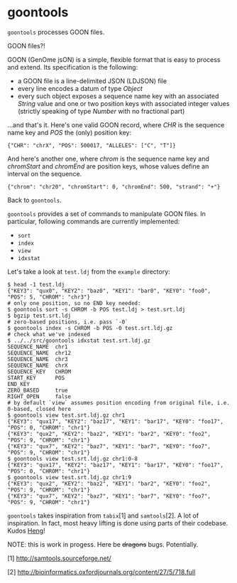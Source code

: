 goontools
=========

`goontools` processes GOON files.

GOON files?!

GOON (GenOme jsON) is a simple, flexible format that is easy to process and extend.
Its specification is the following:

* a GOON file is a line-delimited JSON (LDJSON) file
* every line encodes a datum of type *Object*
* every such object exposes a sequence name key with an associated *String* value
  and one or two position keys with associated integer values
  (strictly speaking of type *Number* with no fractional part)

...and that's it. Here's one valid GOON record, where *CHR* is the
sequence name key and *POS* the (only) position key:

~~~
{"CHR": "chrX", "POS": 500017, "ALLELES": ["C", "T"]}
~~~

And here's another one, where *chrom* is the sequence name key and
*chromStart* and *chromEnd* are position keys, whose values define
an interval on the sequence.

~~~
{"chrom": "chr20", "chromStart": 0, "chromEnd": 500, "strand": "+"}
~~~

Back to `goontools`.

`goontools` provides a set of commands to manipulate GOON files.
In particular, following commands are currently implemented:

* `sort`
* `index`
* `view`
* `idxstat`

Let's take a look at `test.ldj` from the `example` directory:

~~~
$ head -1 test.ldj
{"KEY3": "qux0", "KEY2": "baz0", "KEY1": "bar0", "KEY0": "foo0", "POS": 5, "CHROM": "chr3"}
# only one position, so no END key needed:
$ goontools sort -s CHROM -b POS test.ldj > test.srt.ldj
$ bgzip test.srt.ldj
# zero-based positions, i.e. pass `-0`
$ goontools index -s CHROM -b POS -0 test.srt.ldj.gz
# check what we've indexed
$ ../../src/goontools idxstat test.srt.ldj.gz
SEQUENCE_NAME  chr1
SEQUENCE_NAME  chr12
SEQUENCE_NAME  chr3
SEQUENCE_NAME  chrX
SEQUENCE_KEY   CHROM
START_KEY      POS
END_KEY
ZERO_BASED     true
RIGHT_OPEN     false
# by default `view` assumes position encoding from original file, i.e. 0-based, closed here
$ goontools view test.srt.ldj.gz chr1
{"KEY3": "qux17", "KEY2": "baz17", "KEY1": "bar17", "KEY0": "foo17", "POS": 0, "CHROM": "chr1"}
{"KEY3": "qux2", "KEY2": "baz2", "KEY1": "bar2", "KEY0": "foo2", "POS": 9, "CHROM": "chr1"}
{"KEY3": "qux7", "KEY2": "baz7", "KEY1": "bar7", "KEY0": "foo7", "POS": 9, "CHROM": "chr1"}
$ goontools view test.srt.ldj.gz chr1:0-8
{"KEY3": "qux17", "KEY2": "baz17", "KEY1": "bar17", "KEY0": "foo17", "POS": 0, "CHROM": "chr1"}
$ goontools view test.srt.ldj.gz chr1:9
{"KEY3": "qux2", "KEY2": "baz2", "KEY1": "bar2", "KEY0": "foo2", "POS": 9, "CHROM": "chr1"}
{"KEY3": "qux7", "KEY2": "baz7", "KEY1": "bar7", "KEY0": "foo7", "POS": 9, "CHROM": "chr1"}
~~~

`goontools` takes inspiration from `tabix`[1] and `samtools`[2].
A lot of inspiration. In fact, most heavy lifting is
done using parts of their codebase.
Kudos [Heng](http://en.wikipedia.org/wiki/Heng_Li)!

NOTE: this is work in progess. Here be <del>dragons</del> bugs. Potentially.

[1] http://samtools.sourceforge.net/

[2] http://bioinformatics.oxfordjournals.org/content/27/5/718.full
